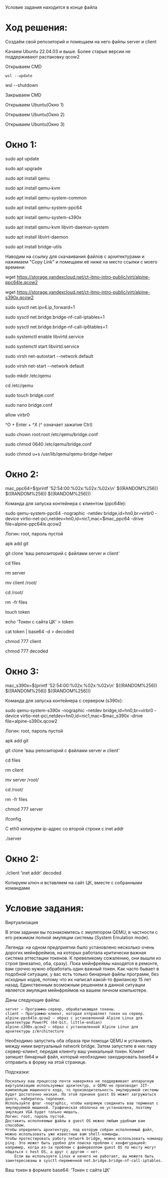 Условие задания находится в конце файла

# Ход решения:

Создаём свой репозиторий и помещаем на него файлы server и client

Качаем Ubuntu 22.04.03 и выше. Более старые версии не поддерживают распаковку qcow2

Открываем CMD

```
wsl --update
```
wsl --shutdown

Закрываем CMD

Открываем Ubuntu(Окно 1)

Открываем Ubuntu(Окно 2)

Открываем Ubuntu(Окно 3)

# Окно 1:
sudo apt update

sudo apt upgrade

sudo apt install qemu

sudo apt install qemu-kvm

sudo apt install qemu-system-common

sudo apt install qemu-system-ppc64

sudo apt install qemu-system-s390x

sudo apt install qemu-kvm libvirt-daemon-system

sudo apt install libvirt-daemon

sudo apt install bridge-utils

Наводим на ссылку для скачаивания файлов с архитектурами и нажимаем "Copy Link" и помещаем её ниже на место ссылки с моего времени:

wget https://storage.yandexcloud.net/ct-itmo-intro-public/virt/alpine-ppc64le.qcow2

wget https://storage.yandexcloud.net/ct-itmo-intro-public/virt/alpine-s390x.qcow2

sudo sysctl net.ipv4.ip_forward=1

sudo sysctl net.bridge.bridge-nf-call-iptables=1

sudo sysctl net.bridge.bridge-nf-call-ip6tables=1

sudo systemctl enable libvirtd.service

sudo systemctl start libvirtd.service

sudo virsh net-autostart --network default

sudo virsh net-start --network default

sudo mkdir /etc/qemu

cd /etc/qemu

sudo touch bridge.conf

sudo nano bridge.conf

allow virbr0

^O + Enter + ^X (^ означает зажатие Ctrl)

sudo chown root:root /etc/qemu/bridge.conf

sudo chmod 0640 /etc/qemu/bridge.conf

sudo chmod u+s /usr/lib/qemu/qemu-bridge-helper

# Окно 2:
mac_ppc64=$(printf '52:54:00:%02x:%02x:%02x\n' $((RANDOM%256)) $((RANDOM%256)) $((RANDOM%256)))

Команда для запуска контейнера с клиентом (ppc64le):

sudo qemu-system-ppc64 -nographic -netdev bridge,id=hn0,br=virbr0 -device virtio-net-pci,netdev=hn0,id=nic1,mac=$mac_ppc64 -drive file=alpine-ppc64le.qcow2

Логин: root, пароль пустой

apk add git

git clone 'ваш репозиторий с файлами server и client'

cd files

rm server

mv client /root/

cd /root/

rm -fr files

touch token

echo 'Токен с сайта ЦК' > token

cat token | base64 -d > decoded

chmod 777 client

chmod 777 decoded

# Окно 3:
mac_s390x=$(printf '52:54:00:%02x:%02x:%02x\n' $((RANDOM%256)) $((RANDOM%256)) $((RANDOM%256)))

Команда для запуска контейнера с сервером (s390x):

sudo qemu-system-s390x -nographic -netdev bridge,id=hn0,br=virbr0 -device virtio-net-pci,netdev=hn0,id=nic1,mac=$mac_s390x -drive file=alpine-s390x.qcow2

Логин: root, пароль пустой

apk add git

git clone 'ваш репозиторий с файлами server и client'

cd files

rm client

mv server /root/

cd /root/

rm -fr files

chmod 777 server

ifconfig

С eth0 копируем ip-адрес со второй строки с inet addr

./server

# Окно 2:
./client 'inet addr' decoded

Копируем ключ и вставляем на сайт ЦК, вместе с собранными командами

# Условие задания:

Виртуализация

В этом задании вы познакомитесь с эмулятором QEMU, в частности с его режимом полной эмуляции системы (System Emulation mode).

Легенда: на одном предприятии было установлено несколько очень дорогих мейнфреймов, на которых работала критически важная система аттестации токенов. К превеликому сожалению, они вышли из строя (внезапно, оба, сразу). Пока мейнфреймы находятся в ремонте, вам срочно нужно обработать один важный токен. Как часто бывает в подобной ситуации, у вас есть только бинарные файлы программ, без исходных кодов, потому что их написал какой-то фрилансер 15 лет назад. Единственным возможным решением в данной ситуации является эмуляция мейнфреймов на вашем личном компьютере.

Даны следующие файлы:

    server — Программа-сервер, обрабатывающая токены.
    client — Программа-клиент, которая отправляет токен на сервер.
    alpine-ppc64le.qcow2 — образ с установленной Alpine Linux для архитектуры PowerPC (64-bit, little-endian)
    alpine-s390x.qcow2 — образ с установленной Alpine Linux для архитектуры z/Architecture

Необходимо запустить оба образа при помощи QEMU и установить между ними виртуальный network bridge. Затем запустите в них пару сервер-клиент, передав клиенту ваш уникальный токен. Клиент запишет бинарный файл, который необходимо закодировать base64 и отправить в форму на этой странице.

Подсказки:

    Поскольку ваш процессор почти наверняка не поддерживает аппаратную виртуализацию используемых архитектур, а QEMU не производит JIT-компиляцию машинного кода, то производительность эмулируемой системы будет достаточно низкая. По этой причине guest OS может загружаться долго, наберитесь терпения.
    Используйте флаг -nographic, чтобы напрямую соединить ваш терминал с эмулируемой машиной. Графическая оболочка не установлена, поэтому эмуляция VGA будет только мешать.
    Логин: root, пароль пустой.
    Доставить исполняемые файлы в guest OS можно любым удобным вам способом.
    Чтобы определить архитектуру, под которую собран исполняемый файл, можно использовать уже известные вам shell-команды.
    Чтобы протестировать работу network bridge, можно использовать команду ping. Это может быть удобно для поиска проблем с конфигурацией: например, когда из-за проблем с файерволлом guest OS по мосту могут общаться с host OS, а друг с другом — нет.
        Если вы используете Linux и ничего не работает, вы можете быть заинтересованы в sysctl-переменной net.bridge.bridge-nf-call-iptables.

Ваш токен в формате base64: 'Токен с сайта ЦК'
